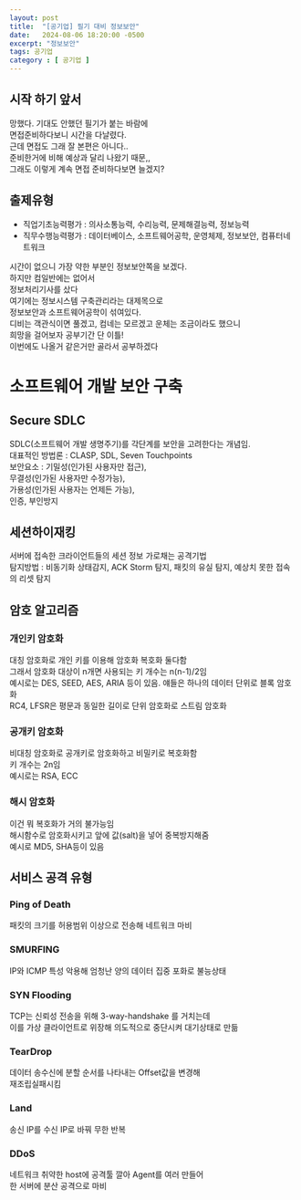 ```yaml
---
layout: post
title:  "[공기업] 필기 대비 정보보안"
date:   2024-08-06 18:20:00 -0500
excerpt: "정보보안"
tags: 공기업
category : [ 공기업 ]
---
```


## 시작 하기 앞서

망했다. 기대도 안했던 필기가 붙는 바람에  
 면접준비하다보니 시간을 다날렸다.  
근데 면접도 그래 잘 본편은 아니다..  
 준비한거에 비해 예상과 달리 나왔기 때문,,  
그래도 이렇게 계속 면접 준비하다보면 늘겠지?  

## 출제유형

+ 직업기초능력평가 : 의사소통능력, 수리능력, 문제해결능력, 정보능력
+ 직무수행능력평가 : 데이터베이스, 소프트웨어공학, 운영체제, 정보보안, 컴퓨터네트워크
 
시간이 없으니 가장 약한 부분인 정보보안쪽을 보겠다.  
하지만 컴일반에는 없어서  
정보처리기사를 샀다  
여기에는 정보시스템 구축관리라는 대제목으로  
정보보안과 소프트웨어공학이 섞여있다.  
디비는 객관식이면 풀겠고, 컴네는 모르겠고 운체는 조금이라도 했으니  
희망을 걸어보자  공부기간 단 이틀!  
이번에도 나올거 같은거만 골라서 공부하겠다  


# 소프트웨어 개발 보안 구축

## Secure SDLC  

SDLC(소프트웨어 개발 생명주기)를 각단계를 보안을 고려한다는 개념임.  
대표적인 방법론 : CLASP, SDL, Seven Touchpoints  
보안요소 : 기밀성(인가된 사용자만 접근),  
 무결성(인가된 사용자만 수정가능),  
  가용성(인가된 사용자는 언제든 가능),  
   인증, 부인방지  


## 세션하이재킹

서버에 접속한 크라이언트들의 세션 정보 가로채는 공격기법  
탐지방법 : 비동기화 상태감지, ACK Storm 탐지, 패킷의 유실 탐지, 예상치 못한 접속의 리셋 탐지  

## 암호 알고리즘

### 개인키 암호화

대칭 암호화로 개인 키를 이용해 암호화 복호화 둘다함  
그래서 암호화 대상이 n개면 사용되는 키 개수는 n(n-1)/2임  
예시로는 DES, SEED, AES, ARIA 등이 있음. 얘들은 하나의 데이터 단위로 블록 암호화  
RC4, LFSR은 평문과 동일한 길이로 단위 암호화로 스트림 암호화  

### 공개키 암호화

비대칭 암호화로 공개키로 암호화하고 비밀키로 복호화함  
키 개수는 2n임  
예시로는 RSA, ECC

### 해시 암호화

이건 뭐 복호화가 거의 불가능임  
해시함수로 암호화시키고 앞에 값(salt)을 넣어 중복방지해줌  
예시로 MD5, SHA등이 있음  


## 서비스 공격 유형

### Ping of Death  

패킷의 크기를 허용범위 이상으로 전송해 네트워크 마비  

### SMURFING  

IP와 ICMP 특성 악용해 엄청난 양의 데이터 집중 포화로 불능상태  

### SYN Flooding  

TCP는 신뢰성 전송을 위해 3-way-handshake 를 거치는데  
이를 가상 클라이언트로 위장해 의도적으로 중단시켜 대기상태로 만듦  

### TearDrop  

데이터 송수신에 분할 순서를 나타내는 Offset값을 변경해  
재조립실패시킴  

### Land  

송신 IP를 수신 IP로 바꿔 무한 반복  

### DDoS  

네트워크 취약한 host에 공격툴 깔아 Agent를 여러 만들어  
한 서버에 분산 공격으로 마비  

